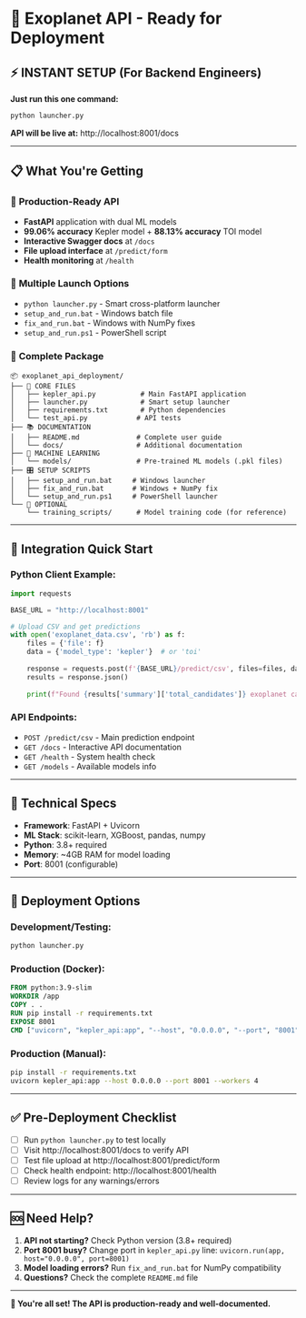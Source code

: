 # 🚀 Exoplanet API - Ready for Deployment

## ⚡ **INSTANT SETUP** (For Backend Engineers)

**Just run this one command:**
```bash
python launcher.py
```

**API will be live at:** http://localhost:8001/docs

---

## 📋 **What You're Getting**

### 🤖 **Production-Ready API**
- **FastAPI** application with dual ML models
- **99.06% accuracy** Kepler model + **88.13% accuracy** TOI model
- **Interactive Swagger docs** at `/docs`
- **File upload interface** at `/predict/form`
- **Health monitoring** at `/health`

### 🔧 **Multiple Launch Options**
- `python launcher.py` - Smart cross-platform launcher
- `setup_and_run.bat` - Windows batch file
- `fix_and_run.bat` - Windows with NumPy fixes
- `setup_and_run.ps1` - PowerShell script

### 📁 **Complete Package**
```
📦 exoplanet_api_deployment/
├── 🚀 CORE FILES
│   ├── kepler_api.py           # Main FastAPI application
│   ├── launcher.py             # Smart setup launcher
│   ├── requirements.txt        # Python dependencies
│   └── test_api.py            # API tests
├── 📚 DOCUMENTATION  
│   ├── README.md              # Complete user guide
│   └── docs/                  # Additional documentation
├── 🧠 MACHINE LEARNING
│   └── models/                # Pre-trained ML models (.pkl files)
├── 🎛️ SETUP SCRIPTS
│   ├── setup_and_run.bat     # Windows launcher
│   ├── fix_and_run.bat       # Windows + NumPy fix
│   └── setup_and_run.ps1     # PowerShell launcher
└── 🔬 OPTIONAL
    └── training_scripts/      # Model training code (for reference)
```

---

## 🎯 **Integration Quick Start**

### **Python Client Example:**
```python
import requests

BASE_URL = "http://localhost:8001"

# Upload CSV and get predictions
with open('exoplanet_data.csv', 'rb') as f:
    files = {'file': f}
    data = {'model_type': 'kepler'}  # or 'toi'
    
    response = requests.post(f'{BASE_URL}/predict/csv', files=files, data=data)
    results = response.json()
    
    print(f"Found {results['summary']['total_candidates']} exoplanet candidates!")
```

### **API Endpoints:**
- `POST /predict/csv` - Main prediction endpoint
- `GET /docs` - Interactive API documentation  
- `GET /health` - System health check
- `GET /models` - Available models info

---

## 🔧 **Technical Specs**

- **Framework**: FastAPI + Uvicorn
- **ML Stack**: scikit-learn, XGBoost, pandas, numpy
- **Python**: 3.8+ required
- **Memory**: ~4GB RAM for model loading
- **Port**: 8001 (configurable)

---

## 🚀 **Deployment Options**

### **Development/Testing:**
```bash
python launcher.py
```

### **Production (Docker):**
```dockerfile
FROM python:3.9-slim
WORKDIR /app
COPY . .
RUN pip install -r requirements.txt
EXPOSE 8001
CMD ["uvicorn", "kepler_api:app", "--host", "0.0.0.0", "--port", "8001"]
```

### **Production (Manual):**
```bash
pip install -r requirements.txt
uvicorn kepler_api:app --host 0.0.0.0 --port 8001 --workers 4
```

---

## ✅ **Pre-Deployment Checklist**

- [ ] Run `python launcher.py` to test locally
- [ ] Visit http://localhost:8001/docs to verify API
- [ ] Test file upload at http://localhost:8001/predict/form
- [ ] Check health endpoint: http://localhost:8001/health
- [ ] Review logs for any warnings/errors

---

## 🆘 **Need Help?**

1. **API not starting?** Check Python version (3.8+ required)
2. **Port 8001 busy?** Change port in `kepler_api.py` line: `uvicorn.run(app, host="0.0.0.0", port=8001)`
3. **Model loading errors?** Run `fix_and_run.bat` for NumPy compatibility
4. **Questions?** Check the complete `README.md` file

---

**🎉 You're all set! The API is production-ready and well-documented.**